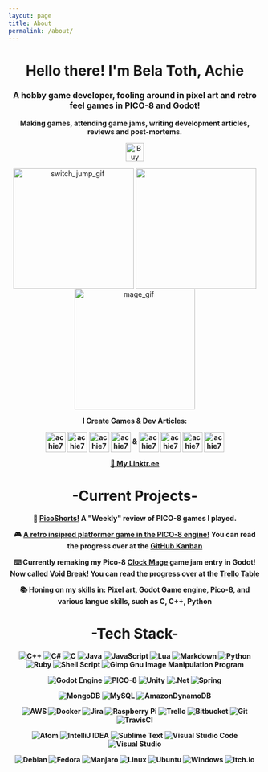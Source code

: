 ```yaml
---
layout: page
title: About
permalink: /about/
---
```


<h1 align="center">Hello there! I'm Bela Toth, Achie</h1>
<h3 align="center">A hobby game developer, fooling around in pixel art and retro feel games in PICO-8 and Godot!</h3>
<p align="center"><b>Making games, attending game jams, writing development articles, reviews and post-mortems.</b></p>


<p align="center"><a href='https://ko-fi.com/L4L81GBPX' target='_blank'><img height='36' style='border:0px;height:36px;' src='https://cdn.ko-fi.com/cdn/kofi5.png?v=2' border='0' alt='Buy Me a Coffee at ko-fi.com' /></a></p>


<p align="center">
<a target="blank"><img align="center" src="https://img.itch.zone/aW1hZ2UvMTY4NzQ4My85OTM5MTU5LmdpZg==/original/e%2FULGV.gif" alt="switch_jump_gif" width=240 height=240/></a> <a target="blank"><img align="center" src="https://img.itch.zone/aW1hZ2UvNTY1NzQwLzI5NzE5MDEuZ2lm/347x500/sG5x6o.gif" width=240 height=240/></a> <a target="blank"><img align="center" src="https://img.itch.zone/aW1hZ2UvNjY1MzM3LzM1OTMyMzQuZ2lm/original/RPTI6v.gif" alt="mage_gif" width=240 height=240/></a>
</p>




<b><p align="center">I Create Games & Dev Articles:</p>
<p align="center">
<a href="https://ko-fi.com/achiegamedev" target="blank"><img align="center" src="https://uploads-ssl.webflow.com/5c14e387dab576fe667689cf/61e1116779fc0a9bd5bdbcc7_Frame%206.png" alt="achie72" height="40" width="40" /></a>
<a href="https://achie.itch.io/" target="blank"><img align="center" src="https://static.itch.io/images/itchio-textless-black.svg" alt="achie72" height="40" width="40" /></a>
<a href="https://achie72.newgrounds.com/" target="blank"><img align="center" src="https://www.newgrounds.com/downloads/designassets/assets/ng_tank.png" alt="achie72" height="40" width="40" /></a>
<a href="https://gamejolt.com/@Achie/" target="blank"><img align="center" src="https://s.gjcdn.net/assets/5a9e575e.png" alt="achie72" height="40" width="40" /></a>
& <a href="https://ko-fi.com/achiegamedev" target="blank"><img align="center" src="https://uploads-ssl.webflow.com/5c14e387dab576fe667689cf/61e1116779fc0a9bd5bdbcc7_Frame%206.png" alt="achie72" height="40" width="40" /></a>
<a href="https://dev.to/achie72" target="blank"><img align="center" src="https://d2fltix0v2e0sb.cloudfront.net/dev-black.png" alt="achie72" height="40" width="40" /></a>
<a href="https://community.codenewbie.org/dashboard" target="blank"><img align="center" src="https://yt3.ggpht.com/p8bmWACCwUSlh6K14lRUmrYRFW1ISlv9uzr3TPyOMI5T_DbSt2m54zw4Ia3U4SnrdBXilRxNEQ=s900-c-k-c0x00ffffff-no-rj" alt="achie72" height="40" width="40" /></a>
<a href="https://devdojo.com/achie7240" target="blank"><img align="center" src="https://res.cloudinary.com/crunchbase-production/image/upload/c_lpad,h_256,w_256,f_auto,q_auto:eco,dpr_1/serj8dbyxtnlk8gpdkcy" alt="achie72" height="40" width="40" /></a>

<p align="center"><a href="https://linktr.ee/AchieGameDev">🌳 My Linktr.ee</a></p>
</p>


<h1 align="center">-Current Projects-</h1>

<p align="center">📝 <a href="https://ko-fi.com/post/Eng-PicoShorts-4--Thunder-Bella-Lil-Satans-C-V7V2D7QTW"> <strong><b> PicoShorts!</b></a> A "Weekly" review of PICO-8 games I played. </strong></p>


<p align="center">🎮 <a href="https://github.com/Achie72/retro_pico_platformer"> <strong><b> A retro insipred platformer game in the PICO-8 engine!</b></a> </strong> You can read the progress over at the <a href="https://github.com/Achie72/retro_pico_platformer/projects/1"> <strong><b> GitHub Kanban </b></a> </strong></p>


<p align="center">⌨️ Currently remaking my Pico-8 <a href="https://achie.itch.io/clock-mage"> <b>Clock Mage</b></a> game jam entry in Godot! Now called <a href="https://github.com/Achie72/void-break"> <b>Void Break</b></a>! You can read the progress over at the <b><a href="https://trello.com/b/ozOvpSJt/clock-mage-remake">Trello Table</a></b></p>

<p align="center">📚 Honing on my skills in: <strong>Pixel art, Godot Game engine, Pico-8, and various langue skills, such as C, C++, Python</strong></p>


<h1 align="center">-Tech Stack-</h1>

<center>

![C++](https://img.shields.io/badge/c++-%2300599C.svg?style=for-the-badge&logo=c%2B%2B&logoColor=white) ![C#](https://img.shields.io/badge/c%23-%23239120.svg?style=for-the-badge&logo=c-sharp&logoColor=white) ![C](https://img.shields.io/badge/c-%2300599C.svg?style=for-the-badge&logo=c&logoColor=white) ![Java](https://img.shields.io/badge/java-%23ED8B00.svg?style=for-the-badge&logo=java&logoColor=white) ![JavaScript](https://img.shields.io/badge/javascript-%23323330.svg?style=for-the-badge&logo=javascript&logoColor=%23F7DF1E) ![Lua](https://img.shields.io/badge/lua-%232C2D72.svg?style=for-the-badge&logo=lua&logoColor=white) ![Markdown](https://img.shields.io/badge/markdown-%23000000.svg?style=for-the-badge&logo=markdown&logoColor=white) ![Python](https://img.shields.io/badge/python-3670A0?style=for-the-badge&logo=python&logoColor=ffdd54) ![Ruby](https://img.shields.io/badge/ruby-%23CC342D.svg?style=for-the-badge&logo=ruby&logoColor=white)  ![Shell Script](https://img.shields.io/badge/shell_script-%23121011.svg?style=for-the-badge&logo=gnu-bash&logoColor=white)    ![Gimp Gnu Image Manipulation Program](https://img.shields.io/badge/Gimp-657D8B?style=for-the-badge&logo=gimp&logoColor=FFFFFF)



![Godot Engine](https://img.shields.io/badge/GODOT-%23FFFFFF.svg?style=for-the-badge&logo=godot-engine) ![PICO-8](https://img.shields.io/badge/-PICO--8-red) ![Unity](https://img.shields.io/badge/unity-%23000000.svg?style=for-the-badge&logo=unity&logoColor=white) ![.Net](https://img.shields.io/badge/.NET-5C2D91?style=for-the-badge&logo=.net&logoColor=white) ![Spring](https://img.shields.io/badge/spring-%236DB33F.svg?style=for-the-badge&logo=spring&logoColor=white)

![MongoDB](https://img.shields.io/badge/MongoDB-%234ea94b.svg?style=for-the-badge&logo=mongodb&logoColor=white) ![MySQL](https://img.shields.io/badge/mysql-%2300f.svg?style=for-the-badge&logo=mysql&logoColor=white) ![AmazonDynamoDB](https://img.shields.io/badge/Amazon%20DynamoDB-4053D6?style=for-the-badge&logo=Amazon%20DynamoDB&logoColor=white)

![AWS](https://img.shields.io/badge/AWS-%23FF9900.svg?style=for-the-badge&logo=amazon-aws&logoColor=white) ![Docker](https://img.shields.io/badge/docker-%230db7ed.svg?style=for-the-badge&logo=docker&logoColor=white) ![Jira](https://img.shields.io/badge/jira-%230A0FFF.svg?style=for-the-badge&logo=jira&logoColor=white) ![Raspberry Pi](https://img.shields.io/badge/-RaspberryPi-C51A4A?style=for-the-badge&logo=Raspberry-Pi) ![Trello](https://img.shields.io/badge/Trello-%23026AA7.svg?style=for-the-badge&logo=Trello&logoColor=white) ![Bitbucket](https://img.shields.io/badge/bitbucket-%230047B3.svg?style=for-the-badge&logo=bitbucket&logoColor=white) ![Git](https://img.shields.io/badge/git-%23F05033.svg?style=for-the-badge&logo=git&logoColor=white) ![TravisCI](https://img.shields.io/badge/travis%20ci-%232B2F33.svg?style=for-the-badge&logo=travis&logoColor=white)


![Atom](https://img.shields.io/badge/Atom-%2366595C.svg?style=for-the-badge&logo=atom&logoColor=white) ![IntelliJ IDEA](https://img.shields.io/badge/IntelliJIDEA-000000.svg?style=for-the-badge&logo=intellij-idea&logoColor=white) ![Sublime Text](https://img.shields.io/badge/sublime_text-%23575757.svg?style=for-the-badge&logo=sublime-text&logoColor=important) ![Visual Studio Code](https://img.shields.io/badge/Visual%20Studio%20Code-0078d7.svg?style=for-the-badge&logo=visual-studio-code&logoColor=white) ![Visual Studio](https://img.shields.io/badge/Visual%20Studio-5C2D91.svg?style=for-the-badge&logo=visual-studio&logoColor=white)

![Debian](https://img.shields.io/badge/Debian-D70A53?style=for-the-badge&logo=debian&logoColor=white) ![Fedora](https://img.shields.io/badge/Fedora-294172?style=for-the-badge&logo=fedora&logoColor=white) ![Manjaro](https://img.shields.io/badge/Manjaro-35BF5C?style=for-the-badge&logo=Manjaro&logoColor=white) ![Linux](https://img.shields.io/badge/Linux-FCC624?style=for-the-badge&logo=linux&logoColor=black) ![Ubuntu](https://img.shields.io/badge/Ubuntu-E95420?style=for-the-badge&logo=ubuntu&logoColor=white) ![Windows](https://img.shields.io/badge/Windows-0078D6?style=for-the-badge&logo=windows&logoColor=white) ![Itch.io](https://img.shields.io/badge/Itch-%23FF0B34.svg?style=for-the-badge&logo=Itch.io&logoColor=white) 


</a></center>

